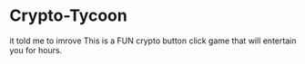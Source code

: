 # Crypto-Tycoon
it told me to imrove 
This is a FUN crypto button click game that will entertain you for hours.
